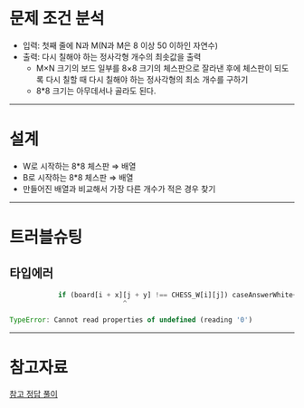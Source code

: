 # 문제 조건 분석

- 입력: 첫째 줄에 N과 M(N과 M은 8 이상 50 이하인 자연수)
- 출력: 다시 칠해야 하는 정사각형 개수의 최솟값을 출력
  - M×N 크기의 보드 일부를 8×8 크기의 체스판으로 잘라낸 후에 체스판이 되도록 다시 칠할 때 다시 칠해야 하는 정사각형의 최소 개수를 구하기
  - 8\*8 크기는 아무데서나 골라도 된다.

---

# 설계

- W로 시작하는 8\*8 체스판 ⇒ 배열
- B로 시작하는 8\*8 체스판 ⇒ 배열
- 만들어진 배열과 비교해서 가장 다른 개수가 적은 경우 찾기

---

# 트러블슈팅

## 타입에러

```jsx
			if (board[i + x][j + y] !== CHESS_W[i][j]) caseAnswerWhite++;
			                ^

TypeError: Cannot read properties of undefined (reading '0')
```

---

# 참고자료

[참고 정답 풀이](<[https://velog.io/@deepthink/JS-백준-1018-체스판-다시-칠하기](https://velog.io/@deepthink/JS-%EB%B0%B1%EC%A4%80-1018-%EC%B2%B4%EC%8A%A4%ED%8C%90-%EB%8B%A4%EC%8B%9C-%EC%B9%A0%ED%95%98%EA%B8%B0)>)
